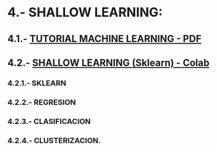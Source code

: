 # 4.- SHALLOW LEARNING: 

## 4.1.- [TUTORIAL MACHINE LEARNING - PDF](https://drive.google.com/file/d/1vlrIB92ChrjEwTwYTaxRBMtF66snn6eO/view?usp=sharing)

## 4.2.-  [SHALLOW LEARNING (Sklearn) - Colab](https://colab.research.google.com/drive/1shW83I8RQktlwxXn4wHjWYbcM5tsYuTf)

###  4.2.1.- SKLEARN  

###  4.2.2.- REGRESION 

###  4.2.3.- CLASIFICACION 

###  4.2.4.- CLUSTERIZACION.

